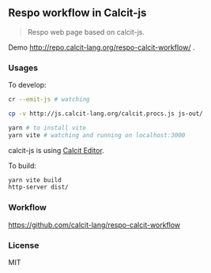 
Respo workflow in Calcit-js
----

> Respo web page based on calcit-js.

Demo http://repo.calcit-lang.org/respo-calcit-workflow/ .

### Usages

To develop:

```bash
cr --emit-js # watching

cp -v http://js.calcit-lang.org/calcit.procs.js js-out/

yarn # to install vite
yarn vite # watching and running on localhost:3000
```

calcit-js is using [Calcit Editor](https://github.com/Cirru/calcit-editor).

To build:

```bash
yarn vite build
http-server dist/
```

### Workflow

https://github.com/calcit-lang/respo-calcit-workflow

### License

MIT

